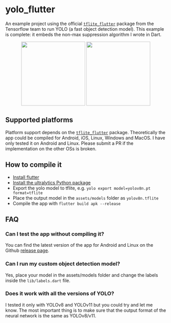 # yolo_flutter

An example project using the official [`tflite_flutter`](https://pub.dev/packages/tflite_flutter)
package from the Tensorflow team to run YOLO (a fast object detection model).
This example is complete: it embeds the non-max suppression algorithm I wrote in
Dart.

<div align="center">
    <img src='images/image_1.jpg' width='200'>
    <img src='images/image_2.jpg' width='200'>
</div>

## Supported platforms
Platform support depends on the [`tflite_flutter`](https://pub.dev/packages/tflite_flutter)
package. Theoretically the app could be compiled for Android, iOS, Linux,
Windows and MacOS. I have only tested it on Android and Linux. Please submit a
PR if the implementation on the other OSs is broken.

## How to compile it
- [Install flutter](https://docs.flutter.dev/get-started/install)
- [Install the ultralytics Python package](https://docs.ultralytics.com/quickstart)
- Export the yolo model to tflite, e.g. `yolo export model=yolov8n.pt format=tflite`
- Place the output model in the `assets/models` folder as `yolov8n.tflite`
- Compile the app with `flutter build apk --release`

## FAQ

### Can I test the app without compiling it?
You can find the latest version of the app for Android and Linux on the Github
[release page](https://github.com/ferraridamiano/yolo_flutter/releases).

### Can I run my custom object detection model?
Yes, place your model in the assets/models folder and change the labels inside
the `lib/labels.dart` file.

### Does it work with all the versions of YOLO?
I tested it only with YOLOv8 and YOLOv11 but you could try and let me know. The
most important thing is to make sure that the output format of the neural
network is the same as YOLOv8/v11.


